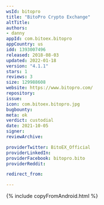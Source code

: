 ```yaml
---
wsId: bitopro
title: "BitoPro Crypto Exchange"
altTitle: 
authors:
- danny
appId: com.bitoex.bitopro
appCountry: us
idd: 1393007496
released: 2018-08-03
updated: 2022-01-18
version: "4.1.1"
stars: 1
reviews: 3
size: 129988608
website: https://www.bitopro.com/
repository: 
issue: 
icon: com.bitoex.bitopro.jpg
bugbounty: 
meta: ok
verdict: custodial
date: 2021-10-05
signer: 
reviewArchive:

providerTwitter: BitoEX_Official
providerLinkedIn: 
providerFacebook: bitopro.bito
providerReddit: 

redirect_from:

---
```


{% include copyFromAndroid.html %}
